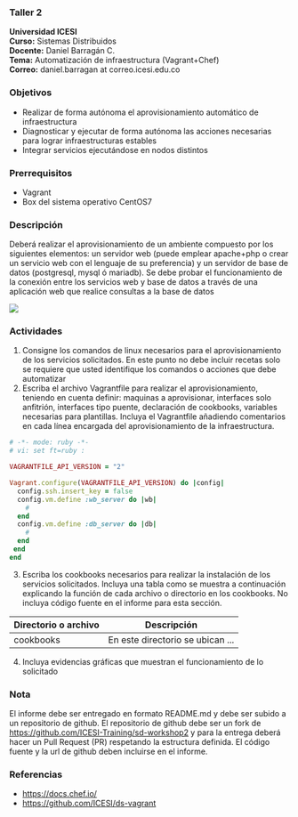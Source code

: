 ### Taller 2
**Universidad ICESI**  
**Curso:** Sistemas Distribuidos  
**Docente:** Daniel Barragán C.  
**Tema:** Automatización de infraestructura (Vagrant+Chef)  
**Correo:** daniel.barragan at correo.icesi.edu.co

### Objetivos
* Realizar de forma autónoma el aprovisionamiento automático de infraestructura
* Diagnosticar y ejecutar de forma autónoma las acciones necesarias para lograr infraestructuras estables
* Integrar servicios ejecutándose en nodos distintos

### Prerrequisitos
* Vagrant
* Box del sistema operativo CentOS7

### Descripción
Deberá	realizar	el	aprovisionamiento	de	un	ambiente	compuesto	por	los	siguientes	elementos: un	servidor	web	(puede	emplear	apache+php o crear	un servicio web con el	lenguaje de su preferencia) y un servidor de base de datos (postgresql, mysql ó mariadb). Se	debe probar	el	funcionamiento	de la conexión entre los servicios web y base de datos a través	de	una	aplicación	web	que realice	 consultas a la	 base	 de	 datos

![][1]

### Actividades

1. Consigne los comandos de linux necesarios para el aprovisionamiento de los servicios solicitados. En este punto no debe incluir recetas solo se requiere que usted identifique los comandos o acciones que debe automatizar
2. Escriba el archivo Vagrantfile para realizar el aprovisionamiento, teniendo en cuenta definir:
maquinas a aprovisionar, interfaces solo anfitrión, interfaces tipo puente, declaración de cookbooks, variables necesarias para plantillas. Incluya el Vagrantfile añadiendo comentarios en cada línea encargada del aprovisionamiento de la infraestructura.

  ```ruby
  # -*- mode: ruby -*-
  # vi: set ft=ruby :

  VAGRANTFILE_API_VERSION = "2"

  Vagrant.configure(VAGRANTFILE_API_VERSION) do |config|
    config.ssh.insert_key = false
    config.vm.define :wb_server do |wb|
      #
    end
    config.vm.define :db_server do |db|
      #
    end
   end
  end
  ```

3. Escriba los cookbooks necesarios para realizar la instalación de los servicios solicitados. Incluya una tabla como se muestra a continuación explicando la función de cada archivo o directorio en los cookbooks. No incluya código fuente en el informe para esta sección.  

| Directorio o archivo | Descripción   |
|------|------|
| cookbooks | En este directorio se ubican ... |

4. Incluya evidencias gráficas que muestran el funcionamiento de lo solicitado

### Nota

El informe debe ser entregado en formato README.md y debe ser subido a un repositorio de github. El repositorio de github debe ser un fork de https://github.com/ICESI-Training/sd-workshop2 y para la entrega deberá hacer un Pull Request (PR) respetando la estructura definida. El código fuente y la url de github deben incluirse en el informe.  

### Referencias
* https://docs.chef.io/  
* https://github.com/ICESI/ds-vagrant

[1]: images/01_diagrama_despliegue.png
